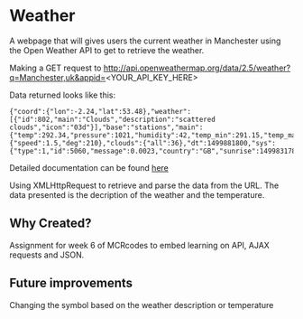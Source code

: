 # Weather 
A webpage that will gives users the current weather in Manchester using the Open Weather API to get to retrieve the weather. 

Making a GET request to http://api.openweathermap.org/data/2.5/weather?q=Manchester,uk&appid=<YOUR_API_KEY_HERE>

Data returned looks like this:
```
{"coord":{"lon":-2.24,"lat":53.48},"weather":[{"id":802,"main":"Clouds","description":"scattered clouds","icon":"03d"}],"base":"stations","main":{"temp":292.34,"pressure":1021,"humidity":42,"temp_min":291.15,"temp_max":293.15},"visibility":10000,"wind":{"speed":1.5,"deg":210},"clouds":{"all":36},"dt":1499881800,"sys":{"type":1,"id":5060,"message":0.0023,"country":"GB","sunrise":1499831784,"sunset":1499891536},"id":2643123,"name":"Manchester","cod":200}
```

Detailed documentation can be found [here](https://openweathermap.org/current)

Using XMLHttpRequest to retrieve and parse the data from the URL. The data presented is the decription of the weather and the temperature.

## Why Created?
Assignment for week 6 of MCRcodes to embed learning on API, AJAX requests and JSON.

## Future improvements
Changing the symbol based on the weather description or temperature



